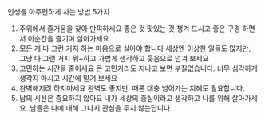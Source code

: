 
인생을
아주편하게
사는 방법
5가지
1. 주위에서 즐거움을 찾아 만끽하세요
좋은 것 맛있는 것 챙겨 드시고 좋은 구경 하면서 이순간을 즐기며 살아가세요
2. 모든 게 다 그런 거지 하는 마음으로 살아야 합니다
세상엔 이상한 일들도 많지만, 그냥 다 그런 거지 뭐~하고 
가볍게 생각하고 웃음으로 넘겨 보세요
3. 고민하는 시간을 줄이세요
큰 고민거리도 지나고 보면 부질없습니다. 너무 심각하게 생각지 마시고
시간에 맡겨 보세요
4. 완벽해지려 하지마세요
완벽도 좋지만, 때론 대충 넘어가는 지혜도 필요합니다.
5. 남의 시선은 중요하지 않아요 
내가 세상의 중심이라고 생각하고 나를 위해 살아가세요. 
남들은 나에 대해 그다지 관심을 두지 않는답니다
